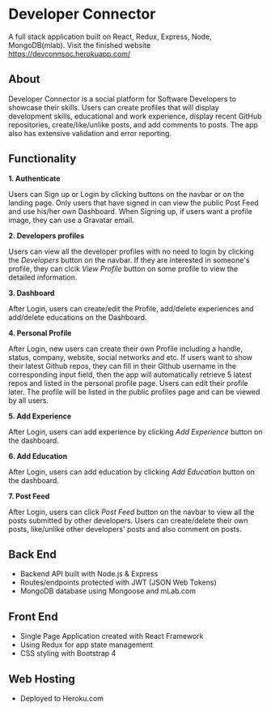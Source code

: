# Developer Connector <EW>

A full stack application built on React, Redux, Express, Node, MongoDB(mlab). Visit the finished website https://devconnsoc.herokuapp.com/

## About

Developer Connector is a social platform for Software Developers to showcase their skills. Users can create profiles that will display development skills, educational and work experience, display recent GitHub repositories, create/like/unlike posts, and add comments to posts. The app also has extensive validation and error reporting.

## Functionality

**1. Authenticate**

Users can Sign up or Login by clicking buttons on the navbar or on the landing page. Only users that have signed in can view the public Post Feed and use his/her own Dashboard. When Signing up, if users want a profile image, they can use a Gravatar email.

**2. Developers profiles**

Users can view all the developer profiles with no need to login by clicking the _Developers_ button on the navbar. If they are interested in someone's profile, they can clcik *View Profile* button on some profile to view the detailed information.

**3. Dashboard**

After Login, users can create/edit the Profile, add/delete experiences and add/delete educations on the Dashboard.

**4. Personal Profile**

After Login, new users can create their own Profile including a handle, status, company, website, social networks and etc. If users want to show their latest Github repos, they can fill in their GIthub username in the corresponding input field, then the app will automatically retrieve 5 latest repos and listed in the personal profile page. Users can edit their profile later. The profile will be listed in the public profiles page and can be viewed by all users.

**5. Add Experience**

After Login, users can add experience by clicking _Add Experience_ button on the dashboard.

**6. Add Education**

After Login, users can add education by clicking _Add Education_ button on the dashboard.

**7. Post Feed**

After Login, users can click *Post Feed* button on the navbar to view all the posts submitted by other developers. Users can create/delete their own posts,  like/unlike other developers' posts and also comment on posts.

## Back End

- Backend API built with Node.js & Express
- Routes/endpoints protected with JWT (JSON Web Tokens)
- MongoDB database using Mongoose and mLab.com

## Front End
- Single Page Application created with React Framework
- Using Redux for app state management
- CSS styling with Bootstrap 4

## Web Hosting
- Deployed to Heroku.com 
